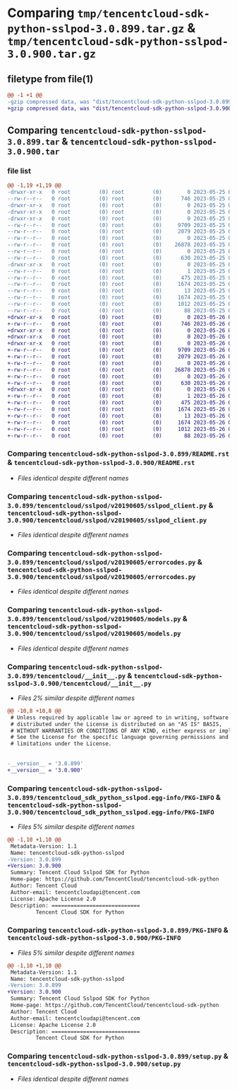 # Comparing `tmp/tencentcloud-sdk-python-sslpod-3.0.899.tar.gz` & `tmp/tencentcloud-sdk-python-sslpod-3.0.900.tar.gz`

## filetype from file(1)

```diff
@@ -1 +1 @@
-gzip compressed data, was "dist/tencentcloud-sdk-python-sslpod-3.0.899.tar", last modified: Thu May 25 00:35:26 2023, max compression
+gzip compressed data, was "dist/tencentcloud-sdk-python-sslpod-3.0.900.tar", last modified: Fri May 26 02:26:52 2023, max compression
```

## Comparing `tencentcloud-sdk-python-sslpod-3.0.899.tar` & `tencentcloud-sdk-python-sslpod-3.0.900.tar`

### file list

```diff
@@ -1,19 +1,19 @@
-drwxr-xr-x   0 root         (0) root         (0)        0 2023-05-25 00:35:26.000000 tencentcloud-sdk-python-sslpod-3.0.899/
--rw-r--r--   0 root         (0) root         (0)      746 2023-05-25 00:35:26.000000 tencentcloud-sdk-python-sslpod-3.0.899/README.rst
-drwxr-xr-x   0 root         (0) root         (0)        0 2023-05-25 00:35:26.000000 tencentcloud-sdk-python-sslpod-3.0.899/tencentcloud/
-drwxr-xr-x   0 root         (0) root         (0)        0 2023-05-25 00:35:26.000000 tencentcloud-sdk-python-sslpod-3.0.899/tencentcloud/sslpod/
-drwxr-xr-x   0 root         (0) root         (0)        0 2023-05-25 00:35:26.000000 tencentcloud-sdk-python-sslpod-3.0.899/tencentcloud/sslpod/v20190605/
--rw-r--r--   0 root         (0) root         (0)     9709 2023-05-25 00:35:26.000000 tencentcloud-sdk-python-sslpod-3.0.899/tencentcloud/sslpod/v20190605/sslpod_client.py
--rw-r--r--   0 root         (0) root         (0)     2079 2023-05-25 00:35:26.000000 tencentcloud-sdk-python-sslpod-3.0.899/tencentcloud/sslpod/v20190605/errorcodes.py
--rw-r--r--   0 root         (0) root         (0)        0 2023-05-25 00:35:26.000000 tencentcloud-sdk-python-sslpod-3.0.899/tencentcloud/sslpod/v20190605/__init__.py
--rw-r--r--   0 root         (0) root         (0)    26878 2023-05-25 00:35:26.000000 tencentcloud-sdk-python-sslpod-3.0.899/tencentcloud/sslpod/v20190605/models.py
--rw-r--r--   0 root         (0) root         (0)        0 2023-05-25 00:35:26.000000 tencentcloud-sdk-python-sslpod-3.0.899/tencentcloud/sslpod/__init__.py
--rw-r--r--   0 root         (0) root         (0)      630 2023-05-25 00:35:26.000000 tencentcloud-sdk-python-sslpod-3.0.899/tencentcloud/__init__.py
-drwxr-xr-x   0 root         (0) root         (0)        0 2023-05-25 00:35:26.000000 tencentcloud-sdk-python-sslpod-3.0.899/tencentcloud_sdk_python_sslpod.egg-info/
--rw-r--r--   0 root         (0) root         (0)        1 2023-05-25 00:35:26.000000 tencentcloud-sdk-python-sslpod-3.0.899/tencentcloud_sdk_python_sslpod.egg-info/dependency_links.txt
--rw-r--r--   0 root         (0) root         (0)      475 2023-05-25 00:35:26.000000 tencentcloud-sdk-python-sslpod-3.0.899/tencentcloud_sdk_python_sslpod.egg-info/SOURCES.txt
--rw-r--r--   0 root         (0) root         (0)     1674 2023-05-25 00:35:26.000000 tencentcloud-sdk-python-sslpod-3.0.899/tencentcloud_sdk_python_sslpod.egg-info/PKG-INFO
--rw-r--r--   0 root         (0) root         (0)       13 2023-05-25 00:35:26.000000 tencentcloud-sdk-python-sslpod-3.0.899/tencentcloud_sdk_python_sslpod.egg-info/top_level.txt
--rw-r--r--   0 root         (0) root         (0)     1674 2023-05-25 00:35:26.000000 tencentcloud-sdk-python-sslpod-3.0.899/PKG-INFO
--rw-r--r--   0 root         (0) root         (0)     1012 2023-05-25 00:35:26.000000 tencentcloud-sdk-python-sslpod-3.0.899/setup.py
--rw-r--r--   0 root         (0) root         (0)       88 2023-05-25 00:35:26.000000 tencentcloud-sdk-python-sslpod-3.0.899/setup.cfg
+drwxr-xr-x   0 root         (0) root         (0)        0 2023-05-26 02:26:52.000000 tencentcloud-sdk-python-sslpod-3.0.900/
+-rw-r--r--   0 root         (0) root         (0)      746 2023-05-26 02:26:52.000000 tencentcloud-sdk-python-sslpod-3.0.900/README.rst
+drwxr-xr-x   0 root         (0) root         (0)        0 2023-05-26 02:26:52.000000 tencentcloud-sdk-python-sslpod-3.0.900/tencentcloud/
+drwxr-xr-x   0 root         (0) root         (0)        0 2023-05-26 02:26:52.000000 tencentcloud-sdk-python-sslpod-3.0.900/tencentcloud/sslpod/
+drwxr-xr-x   0 root         (0) root         (0)        0 2023-05-26 02:26:52.000000 tencentcloud-sdk-python-sslpod-3.0.900/tencentcloud/sslpod/v20190605/
+-rw-r--r--   0 root         (0) root         (0)     9709 2023-05-26 02:26:52.000000 tencentcloud-sdk-python-sslpod-3.0.900/tencentcloud/sslpod/v20190605/sslpod_client.py
+-rw-r--r--   0 root         (0) root         (0)     2079 2023-05-26 02:26:52.000000 tencentcloud-sdk-python-sslpod-3.0.900/tencentcloud/sslpod/v20190605/errorcodes.py
+-rw-r--r--   0 root         (0) root         (0)        0 2023-05-26 02:26:52.000000 tencentcloud-sdk-python-sslpod-3.0.900/tencentcloud/sslpod/v20190605/__init__.py
+-rw-r--r--   0 root         (0) root         (0)    26878 2023-05-26 02:26:52.000000 tencentcloud-sdk-python-sslpod-3.0.900/tencentcloud/sslpod/v20190605/models.py
+-rw-r--r--   0 root         (0) root         (0)        0 2023-05-26 02:26:52.000000 tencentcloud-sdk-python-sslpod-3.0.900/tencentcloud/sslpod/__init__.py
+-rw-r--r--   0 root         (0) root         (0)      630 2023-05-26 02:26:52.000000 tencentcloud-sdk-python-sslpod-3.0.900/tencentcloud/__init__.py
+drwxr-xr-x   0 root         (0) root         (0)        0 2023-05-26 02:26:52.000000 tencentcloud-sdk-python-sslpod-3.0.900/tencentcloud_sdk_python_sslpod.egg-info/
+-rw-r--r--   0 root         (0) root         (0)        1 2023-05-26 02:26:52.000000 tencentcloud-sdk-python-sslpod-3.0.900/tencentcloud_sdk_python_sslpod.egg-info/dependency_links.txt
+-rw-r--r--   0 root         (0) root         (0)      475 2023-05-26 02:26:52.000000 tencentcloud-sdk-python-sslpod-3.0.900/tencentcloud_sdk_python_sslpod.egg-info/SOURCES.txt
+-rw-r--r--   0 root         (0) root         (0)     1674 2023-05-26 02:26:52.000000 tencentcloud-sdk-python-sslpod-3.0.900/tencentcloud_sdk_python_sslpod.egg-info/PKG-INFO
+-rw-r--r--   0 root         (0) root         (0)       13 2023-05-26 02:26:52.000000 tencentcloud-sdk-python-sslpod-3.0.900/tencentcloud_sdk_python_sslpod.egg-info/top_level.txt
+-rw-r--r--   0 root         (0) root         (0)     1674 2023-05-26 02:26:52.000000 tencentcloud-sdk-python-sslpod-3.0.900/PKG-INFO
+-rw-r--r--   0 root         (0) root         (0)     1012 2023-05-26 02:26:52.000000 tencentcloud-sdk-python-sslpod-3.0.900/setup.py
+-rw-r--r--   0 root         (0) root         (0)       88 2023-05-26 02:26:52.000000 tencentcloud-sdk-python-sslpod-3.0.900/setup.cfg
```

### Comparing `tencentcloud-sdk-python-sslpod-3.0.899/README.rst` & `tencentcloud-sdk-python-sslpod-3.0.900/README.rst`

 * *Files identical despite different names*

### Comparing `tencentcloud-sdk-python-sslpod-3.0.899/tencentcloud/sslpod/v20190605/sslpod_client.py` & `tencentcloud-sdk-python-sslpod-3.0.900/tencentcloud/sslpod/v20190605/sslpod_client.py`

 * *Files identical despite different names*

### Comparing `tencentcloud-sdk-python-sslpod-3.0.899/tencentcloud/sslpod/v20190605/errorcodes.py` & `tencentcloud-sdk-python-sslpod-3.0.900/tencentcloud/sslpod/v20190605/errorcodes.py`

 * *Files identical despite different names*

### Comparing `tencentcloud-sdk-python-sslpod-3.0.899/tencentcloud/sslpod/v20190605/models.py` & `tencentcloud-sdk-python-sslpod-3.0.900/tencentcloud/sslpod/v20190605/models.py`

 * *Files identical despite different names*

### Comparing `tencentcloud-sdk-python-sslpod-3.0.899/tencentcloud/__init__.py` & `tencentcloud-sdk-python-sslpod-3.0.900/tencentcloud/__init__.py`

 * *Files 2% similar despite different names*

```diff
@@ -10,8 +10,8 @@
 # Unless required by applicable law or agreed to in writing, software
 # distributed under the License is distributed on an "AS IS" BASIS,
 # WITHOUT WARRANTIES OR CONDITIONS OF ANY KIND, either express or implied.
 # See the License for the specific language governing permissions and
 # limitations under the License.
 
 
-__version__ = '3.0.899'
+__version__ = '3.0.900'
```

### Comparing `tencentcloud-sdk-python-sslpod-3.0.899/tencentcloud_sdk_python_sslpod.egg-info/PKG-INFO` & `tencentcloud-sdk-python-sslpod-3.0.900/tencentcloud_sdk_python_sslpod.egg-info/PKG-INFO`

 * *Files 5% similar despite different names*

```diff
@@ -1,10 +1,10 @@
 Metadata-Version: 1.1
 Name: tencentcloud-sdk-python-sslpod
-Version: 3.0.899
+Version: 3.0.900
 Summary: Tencent Cloud Sslpod SDK for Python
 Home-page: https://github.com/TencentCloud/tencentcloud-sdk-python
 Author: Tencent Cloud
 Author-email: tencentcloudapi@tencent.com
 License: Apache License 2.0
 Description: ============================
         Tencent Cloud SDK for Python
```

### Comparing `tencentcloud-sdk-python-sslpod-3.0.899/PKG-INFO` & `tencentcloud-sdk-python-sslpod-3.0.900/PKG-INFO`

 * *Files 5% similar despite different names*

```diff
@@ -1,10 +1,10 @@
 Metadata-Version: 1.1
 Name: tencentcloud-sdk-python-sslpod
-Version: 3.0.899
+Version: 3.0.900
 Summary: Tencent Cloud Sslpod SDK for Python
 Home-page: https://github.com/TencentCloud/tencentcloud-sdk-python
 Author: Tencent Cloud
 Author-email: tencentcloudapi@tencent.com
 License: Apache License 2.0
 Description: ============================
         Tencent Cloud SDK for Python
```

### Comparing `tencentcloud-sdk-python-sslpod-3.0.899/setup.py` & `tencentcloud-sdk-python-sslpod-3.0.900/setup.py`

 * *Files identical despite different names*

